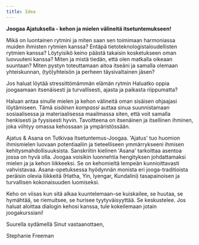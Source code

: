 ```yaml
---
title: Idea
---
```

__Joogaa Ajatuksella - kehon ja mielen välineitä itsetuntemukseen!__

Mikä on luontainen rytmini ja miten saan sen toimimaan harmoniassa muiden ihmisten rytmien kanssa? Entäpä tietoteknologistaloudellisten rytmien kanssa?  Löytyisikö keino päästä takaisin kosketukseen oman luovuuteni kanssa? Miten ja mistä tiedän, että olen matkalla oikeaan suuntaan? Miten pystyn toteuttamaan aitoa itseäni ja samalla olemaan yhteiskunnan, (työ)yhteisön ja perheen täysivaltainen jäsen? 


Jos haluat löytää stressittömämmän elämän rytmin  Haluatko oppia joogaamaan itsenäisesti ja turvallisesti, ajasta ja paikasta riippumatta? 



Haluan antaa sinulle mielen ja kehon välineitä oman sisäisen ohjaajasi löytämiseen. Tämä *sisäinen kompassi* auttaa sinua suunnistamaan sosiaalisessa ja materiaalisessa maailmassa siten, että voit samalla henkisesti ja fyysisesti hyvin. Tavoitteena on itsenäinen ja itsellinen ihminen, joka viihtyy omassa kehossaan ja ympäristössään. 

Ajatus & Asana on Tutkivaa Itsetuntemus-Joogaa. 'Ajatus' tuo huomion ihmismielen luovaan potentiaaliin ja tieteelliseen ymmärrykseeni ihmisen kehitysmahdollisuuksista. Sanskriitin kielinen 'Asana' tarkoittaa asentoa jossa on hyvä olla. Joogaa voisikin luonnehtia hengityksen johdattamaksi mielen ja ja kehon liikkeeksi.  Se on kehomieltä lempeän kunnioittavasti vahvistavaa. Asana-opetuksessa hyödynnän monista eri jooga-traditioista peräisin olevia liikkeitä (Hatha, Yin, Iyengar, Kundalini) tasapainoisen ja turvallisen kokonaisuuden luomiseksi.

Keho on viisas kun sitä alkaa kuuntelemaan–se kuiskailee, se huutaa, se hymähtää, se riemuitsee, se hurisee tyytyväisyyttää. Se keskustelee. Jos haluat aloittaa dialogin kehosi kanssa, tule kokeilemaan jotain joogakurssiani!

Suurella sydämellä Sinut vastaanottaen,

Stephanie Freeman


